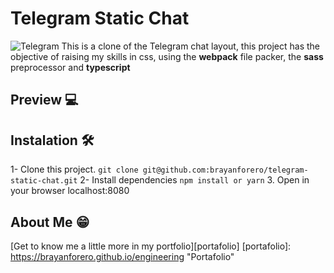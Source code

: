 # Telegram Static Chat

![Telegram](https://repository-images.githubusercontent.com/451166195/4087b6cc-33ab-4a94-b146-9c55037e5649 'Telegram')
This is a clone of the Telegram chat layout, this project has the objective of raising my skills in css, using the **webpack** file packer, the **sass** preprocessor and **typescript**

## Preview 💻

## Instalation 🛠

1- Clone this project.
`git clone git@github.com:brayanforero/telegram-static-chat.git`
2- Install dependencies
`npm install or yarn` 3. Open in your browser localhost:8080

## About Me 😁

[Get to know me a little more in my portfolio][portafolio]
[portafolio]: https://brayanforero.github.io/engineering "Portafolio"
